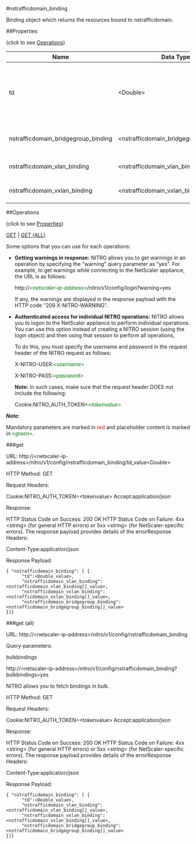 #nstrafficdomain_binding

Binding object which returns the resources bound to nstrafficdomain.


##Properties 
<span>(click to see [Operations](#operations))</span>


<table><thead><tr><th>Name</th><th> Data Type</th><th> Permissions</th><th>Description</th></tr></thead><tbody><tr><td>td</td><td>&lt;Double></td><td>Read-write</td><td>Integer value that uniquely identifies a traffic domain.&lt;br>Minimum value = 1&lt;br>Maximum value = 4094</td><tr><tr><td>nstrafficdomain_bridgegroup_binding</td><td>&lt;nstrafficdomain_bridgegroup_binding[]></td><td>Read-only</td><td>bridgegroup that can be bound to nstrafficdomain.</td><tr><tr><td>nstrafficdomain_vlan_binding</td><td>&lt;nstrafficdomain_vlan_binding[]></td><td>Read-only</td><td>vlan that can be bound to nstrafficdomain.</td><tr><tr><td>nstrafficdomain_vxlan_binding</td><td>&lt;nstrafficdomain_vxlan_binding[]></td><td>Read-only</td><td>vxlan that can be bound to nstrafficdomain.</td><tr></tbody></table>
##Operations 
<span>(click to see [Properties](#properties))</span>


[GET](#get) | [GET (ALL)](#get-(all))


Some options that you can use for each operations:
<ul><li><p><b>Getting warnings in response:</b> NITRO allows you to get warnings in an operation by specifying the "warning" query parameter as "yes". For example, to get warnings while connecting to the NetScaler appliance, the URL is as follows:</p><p>http://<span style="color:green;font-style:italic;">&lt;netscaler-ip-address&gt;</span>/nitro/v1/config/login?warning=yes</p><p>If any, the warnings are displayed in the response payload with the HTTP code "209 X-NITRO-WARNING".</p></li><li><p><b>Authenticated access for individual NITRO operations:</b> NITRO allows you to logon to the NetScaler appliance to perform individual operations. You can use this option instead of creating a NITRO session (using the login object) and then using that session to perform all operations,</p><p>To do this, you must specify the username and password in the request header of the NITRO request as follows:</p><p>X-NITRO-USER:<span style="color:green;font-style:italic;">&lt;username&gt;</span></p><p>X-NITRO-PASS:<span style="color:green;font-style:italic;">&lt;password&gt;</span></p><p><b>Note:</b> In such cases, make sure that the request header DOES not include the following:</p><p>Cookie:NITRO_AUTH_TOKEN=<span style="color:green;font-style:italic;">&lt;tokenvalue&gt;</span></p></li></ul>



***Note:*** 
Mandatory parameters are marked in <span style="color:#FF0000;">red</span> and placeholder content is marked in <span style="color:green;font-style:italic">&lt;green&gt;</span>.

###get



URL: http://&lt;netscaler-ip-address&gt;/nitro/v1/config/nstrafficdomain_binding/td_value&lt;Double&gt;
HTTP Method: GET
Request Headers:

Cookie:NITRO_AUTH_TOKEN=&lt;tokenvalue&gt;Accept:application/json

Response:
HTTP Status Code on Success: 200 OKHTTP Status Code on Failure: 4xx &lt;string&gt; (for general HTTP errors) or 5xx &lt;string&gt; (for NetScaler-specific errors). The response payload provides details of the errorResponse Headers:

Content-Type:application/json

Response Payload: ```{ "nstrafficdomain_binding": [ {      "td":<Double_value>,      "nstrafficdomain_vlan_binding":<nstrafficdomain_vlan_binding[]_value>,      "nstrafficdomain_vxlan_binding":<nstrafficdomain_vxlan_binding[]_value>,      "nstrafficdomain_bridgegroup_binding":<nstrafficdomain_bridgegroup_binding[]_value>}]}```



###get (all)



URL: http://&lt;netscaler-ip-address&gt;/nitro/v1/config/nstrafficdomain_binding
Query-parameters:
bulkbindings
http://&lt;netscaler-ip-address&gt;/nitro/v1/config/nstrafficdomain_binding?bulkbindings=yes
NITRO allows you to fetch bindings in bulk.



HTTP Method: GET
Request Headers:

Cookie:NITRO_AUTH_TOKEN=&lt;tokenvalue&gt;Accept:application/json

Response:
HTTP Status Code on Success: 200 OKHTTP Status Code on Failure: 4xx &lt;string&gt; (for general HTTP errors) or 5xx &lt;string&gt; (for NetScaler-specific errors). The response payload provides details of the errorResponse Headers:

Content-Type:application/json

Response Payload: ```{ "nstrafficdomain_binding": [ {      "td":<Double_value>,      "nstrafficdomain_vlan_binding":<nstrafficdomain_vlan_binding[]_value>,      "nstrafficdomain_vxlan_binding":<nstrafficdomain_vxlan_binding[]_value>,      "nstrafficdomain_bridgegroup_binding":<nstrafficdomain_bridgegroup_binding[]_value>}]}```



